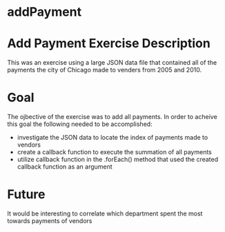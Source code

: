 # addPayment
<h1>Add Payment Exercise Description</h1>
  <p>This was an exercise using a large JSON data file that contained all of the payments the city of Chicago made to venders from 2005 and 2010. 
<h1>Goal</h1>
The ojbective of the exercise was to add all payments. In order to acheive this goal the following needed to be accomplished: 
  <ul>
    <li> investigate the JSON data to locate the index of payments made to vendors</li>
    <li> create a callback function to execute the summation of all payments</li>
    <li> utilize callback function in the .forEach() method that used the created callback function as an argument</li>
  </ul>
  
  <h1>Future</h1>
  It would be interesting to correlate which department spent the most towards payments of vendors
    </p>
